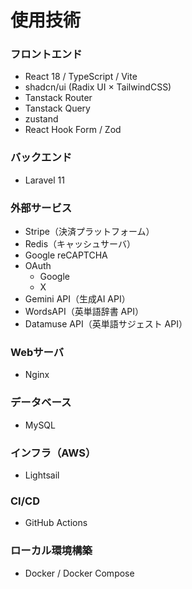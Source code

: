 # 使用技術

### フロントエンド

- React 18 / TypeScript / Vite
- shadcn/ui (Radix UI × TailwindCSS)
- Tanstack Router
- Tanstack Query
- zustand
- React Hook Form / Zod

### バックエンド

- Laravel 11

### 外部サービス

- Stripe（決済プラットフォーム）
- Redis（キャッシュサーバ）
- Google reCAPTCHA
- OAuth
  - Google
  - X 
- Gemini API（生成AI API）
- WordsAPI（英単語辞書 API）
- Datamuse API（英単語サジェスト API）

### Webサーバ

- Nginx

### データベース

- MySQL

### インフラ（AWS）

- Lightsail

### CI/CD

- GitHub Actions

### ローカル環境構築

- Docker / Docker Compose
